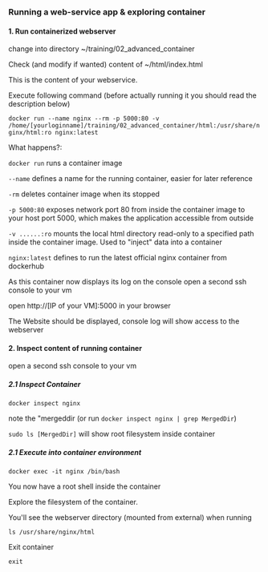 
### Running a web-service app & exploring container

#### 1. Run containerized webserver

change into directory ~/training/02_advanced_container

Check (and modify if wanted) content of ~/html/index.html

This is the content of your webservice.

Execute following command (before actually running it you should read the description below)

`docker run --name nginx --rm -p 5000:80 -v /home/[yourloginname]/training/02_advanced_container/html:/usr/share/nginx/html:ro nginx:latest`

What happens?:

`docker run`  runs a container image

`--name` defines a name for the running container, easier for later reference

`-rm` deletes container image when its stopped

`-p 5000:80` exposes network port 80 from inside the container image to your host port 5000, which makes the application accessible from outside

`-v ......:ro` mounts the local html directory read-only to a specified path inside the container image. Used to "inject" data into a container

`nginx:latest` defines to run the latest official nginx container from dockerhub

As this container now displays its log on the console open a second ssh console to your vm

open http://[IP of your VM]:5000 in your browser

The Website should be displayed, console log will show access to the webserver

#### 2. Inspect content of running container

open a second ssh console to your vm

##### 2.1 Inspect Container

`docker inspect nginx`

note the "mergeddir (or run `docker inspect nginx | grep MergedDir`)

`sudo ls [MergedDir]` will show root filesystem inside container


##### 2.1 Execute into container environment

`docker exec -it nginx /bin/bash`

You now have a root shell inside the container

Explore the filesystem of the container. 

You'll see the webserver directory (mounted from external) when running

`ls /usr/share/nginx/html`

Exit container

`exit`







